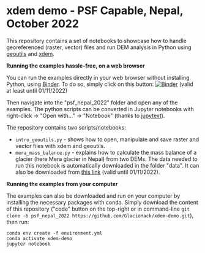 # xdem demo - PSF Capable, Nepal, October 2022

This repository contains a set of notebooks to showcase how to handle georeferenced (raster, vector) files and run DEM analysis in Python using [geoutils](https://github.com/GlacioHack/GeoUtils/) and [xdem](https://github.com/GlacioHack/xdem/).

**Running the examples hassle-free, on a web browser**

You can run the examples directly in your web browser without installing Python, using [Binder](https://jupyter.org/binder). To do so, simply click on this button: [![Binder](https://mybinder.org/badge_logo.svg)](https://mybinder.org/v2/gh/GlacioHack/xdem-demo/psf_nepal_2022) (valid at least until 01/11/2022)

Then navigate into the "psf_nepal_2022" folder and open any of the examples. The python scripts can be converted in Jupyter notebooks with right-click -> "Open with..." -> "Notebook" (thanks to [jupytext](https://github.com/mwouts/jupytext)).

The repository contains two scripts/notebooks:
- `intro_geoutils.py` - shows how to open, manipulate and save raster and vector files with xdem and geoutils.
- `mera_mass_balance.py` - explains how to calculate the mass balance of a glacier (here Mera glacier in Nepal) from two DEMs. The data needed to run this notebook is automatically downloaded in the folder "data". It can also be downloaded from [this link](https://filesender.renater.fr/download.php?token=5aab3c13-cdfb-41f5-a930-8da6368e2659&archive_format=undefined&files_ids=18517548) (valid until 01/11/2022). 

**Running the examples from your computer**

The examples can also be downloaded and run on your computer by installing the necessary packages with conda. Simply download the content of this repository ("code" button on the top-right or in command-line `git clone -b psf_nepal_2022 https://github.com/GlacioHack/xdem-demo.git`), then run: 
```
conda env create -f environment.yml
conda activate xdem-demo
jupyter notebook
```
